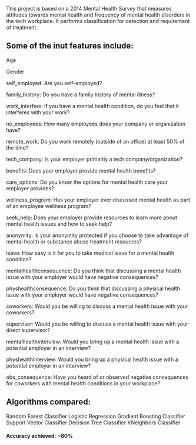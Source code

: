 This project is based on a 2014 Mental Health Survey that measures attitudes towards mental health and frequency of mental health disorders in the tech workplace. It performs classification for detection and requirement of treatment.

## Some of the inut features include:

Age

Gender

self_employed: Are you self-employed?

family_history: Do you have a family history of mental illness?

work_interfere: If you have a mental health condition, do you feel that it interferes with your work?

no_employees: How many employees does your company or organization have?

remote_work: Do you work remotely (outside of an office) at least 50% of the time?

tech_company: Is your employer primarily a tech company/organization?

benefits: Does your employer provide mental health benefits?

care_options: Do you know the options for mental health care your employer provides?

wellness_program: Has your employer ever discussed mental health as part of an employee wellness program?

seek_help: Does your employer provide resources to learn more about mental health issues and how to seek help?

anonymity: Is your anonymity protected if you choose to take advantage of mental health or substance abuse treatment resources?

leave: How easy is it for you to take medical leave for a mental health condition?

mentalhealthconsequence: Do you think that discussing a mental health issue with your employer would have negative consequences?

physhealthconsequence: Do you think that discussing a physical health issue with your employer would have negative consequences?

coworkers: Would you be willing to discuss a mental health issue with your coworkers?

supervisor: Would you be willing to discuss a mental health issue with your direct supervisor?

mentalhealthinterview: Would you bring up a mental health issue with a potential employer in an interview?

physhealthinterview: Would you bring up a physical health issue with a potential employer in an interview?

obs_consequence: Have you heard of or observed negative consequences for coworkers with mental health conditions in your workplace?

## Algorithms compared:
Random Forest Classifier
Logistic Regression
Gradient Boosting Classifier
Support Vector Classifier
Decision Tree Classifier
KNeighbors Classifier


#### Accuracy achieved: ~80%
